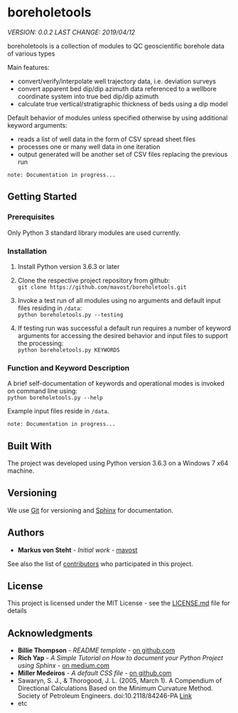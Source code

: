 # boreholetools
*VERSION: 0.0.2*
*LAST CHANGE: 2019/04/12*

boreholetools is a collection of modules to QC geoscientific borehole data of various types

Main features:

* convert/verify/interpolate well trajectory data, i.e. deviation surveys
* convert apparent bed dip/dip azimuth data referenced to a wellbore coordinate system into true bed dip/dip azimuth
* calculate true vertical/stratigraphic thickness of beds using a dip model

Default behavior of modules unless specified otherwise by using additional keyword arguments:

* reads a list of well data in the form of CSV spread sheet files
* processes one or many well data in one iteration
* output generated will be another set of CSV files replacing the previous run

```note: Documentation in progress...```

## Getting Started

### Prerequisites

Only Python 3 standard library modules are used currently.

### Installation

1. Install Python version 3.6.3 or later
2. Clone the respective project repository from github:  
```git clone https://github.com/mavost/boreholetools.git```

3. Invoke a test run of all modules using no arguments and default input files residing in `/data`:  
```python boreholetools.py --testing```

4. If testing run was successful a default run requires a number of keyword arguments for accessing the desired behavior and input files to support the processing:  
```python boreholetools.py KEYWORDS```

### Function and Keyword Description
A brief self-documentation of keywords and operational modes is invoked on command line using:  
```python boreholetools.py --help```

Example input files reside in `/data`.

```note: Documentation in progress...```

## Built With

The project was developed using Python version 3.6.3 on a Windows 7 x64 machine.

## Versioning

We use [Git](http://git-scm.com/) for versioning and [Sphinx](http://www.sphinx-doc.org/) for documentation.

## Authors

* **Markus von Steht** - *Initial work* - [mavost](https://github.com/mavost)

See also the list of [contributors](https://github.com/mavost/boreholetools/graphs/contributors) who participated in this project.

## License

This project is licensed under the MIT License - see the [LICENSE.md](LICENSE.md) file for details

## Acknowledgments

* **Billie Thompson** - *README template* - [on github.com](https://github.com/PurpleBooth)
* **Rich Yap** - *A Simple Tutorial on How to document your Python Project using Sphinx* - [on medium.com](https://medium.com/@richyap13/a-simple-tutorial-on-how-to-document-your-python-project-using-sphinx-and-rinohtype-177c22a15b5b)
* **Miller Medeiros** - *A default CSS file* - [on github.com](https://gist.github.com/millermedeiros/771852)
* Sawaryn, S. J., & Thorogood, J. L. (2005, March 1). A Compendium of Directional Calculations Based on the Minimum Curvature Method. Society of Petroleum Engineers. doi:10.2118/84246-PA [Link](https://www.onepetro.org/journal-paper/SPE-84246-PA)
* etc
